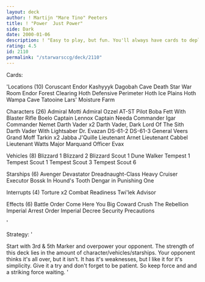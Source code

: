 ```yaml
---
layout: deck
author: ! Martijn "Mare Tino" Peeters
title: ! "Power  Just Power"
side: Dark
date: 2000-01-06
description: ! "Easy to play, but fun. You'll always have cards to deploy."
rating: 4.5
id: 2110
permalink: "/starwarsccg/deck/2110"
---
```

Cards: 

'Locations (10)
Coruscant
Endor
Kashyyyk
Dagobah Cave
Death Star War Room
Endor Forest Clearing
Hoth Defensive Perimeter
Hoth Ice Plains
Hoth Wampa Cave
Tatooine Lars' Moisture Farm

Characters (26)
Admiral Motti
Admiral Ozzel
AT-ST Pilot
Boba Fett With Blaster Rifle
Boelo
Captain Lennox
Captain Needa
Commander Igar
Commander Nemet
Darth Vader x2
Darth Vader, Dark Lord Of The Sith
Darth Vader With Lightsaber
Dr. Evazan
DS-61-2
DS-61-3
General Veers
Grand Moff Tarkin x2
Jabba
J'Quille
Lieutenant Arnet
Lieutenant Cabbel
Lieutenant Watts
Major Marquand
Officer Evax

Vehicles (8)
Blizzard 1
Blizzard 2
Blizzard Scout 1
Dune Walker
Tempest 1
Tempest Scout 1
Tempest Scout 3
Tempest Scout 6

Starships (6)
Avenger
Devastator
Dreadnaught-Class Heavy Cruiser
Executor
Bossk In Hound's Tooth
Dengar in Punishing One

Interrupts (4)
Torture x2
Combat Readiness
Twi'lek Advisor

Effects (6)
Battle Order
Come Here You Big Coward
Crush The Rebellion
Imperial Arrest Order
Imperial Decree
Security Precautions

'

Strategy: '

Start with 3rd & 5th Marker and overpower your opponent.
The strength of this deck lies in the amount of character/vehicles/starships. Your opponent thinks it's all over, but it isn't.
It has it's weaknesses, but I like it for it's simplicity.
Give it a try and don't forget to be patient. So keep force and and a striking force waiting.
'
